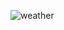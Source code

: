 ![weather](https://user-images.githubusercontent.com/36531255/147105380-8c21878d-772b-44ca-b2d0-2b6d254b01fc.png)
